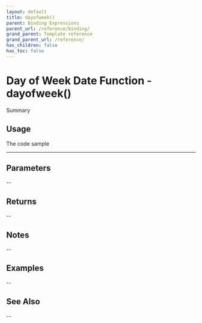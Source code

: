```yaml
---
layout: default
title: dayofweek()
parent: Binding Expressions
parent_url: /reference/binding/
grand_parent: Template reference
grand_parent_url: /reference/
has_children: false
has_toc: false
---
```


# Day of Week Date Function - dayofweek()

Summary

## Usage

 The code sample

---

## Parameters

--

## Returns 

--

## Notes


-- 

## Examples


--


## See Also


--

